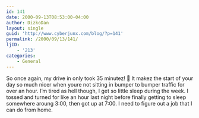 ```yaml
---
id: 141
date: 2000-09-13T08:53:00-04:00
author: DizkoDan
layout: single
guid: 'http://www.cyberjunx.com/blog/?p=141'
permalink: /2000/09/13/141/
ljID:
    - '213'
categories:
    - General
---
```


So once again, my drive in only took 35 minutez! 🙂 It makez the start of your day so much nicer when youre not sitting in bumper to bumper traffic for over an hour. I’m tired as hell though, I get so little sleep during the week. I tossed and turned for like an hour last night before finally getting to sleep somewhere aroung 3:00, then got up at 7:00. I need to figure out a job that I can do from home.